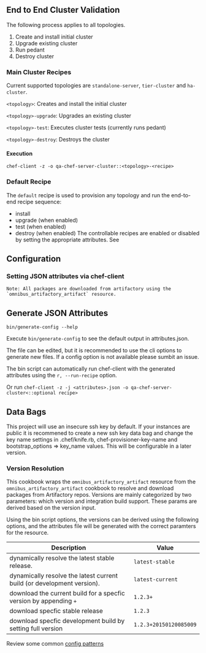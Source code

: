 ## End to End Cluster Validation
The following process applies to all topologies.

1. Create and install initial cluster
1. Upgrade existing cluster
1. Run pedant
1. Destroy cluster

### Main Cluster Recipes
Current supported topologies are `standalone-server`, `tier-cluster` and `ha-cluster`.

`<topology>`: Creates and install the initial cluster

`<topology>-upgrade`: Upgrades an existing cluster

`<topology>-test`: Executes cluster tests (currently runs pedant)

`<topology>-destroy`: Destroys the cluster

#### Execution
`chef-client -z -o qa-chef-server-cluster::<topology>-<recipe>`

### Default Recipe
The `default` recipe is used to provision any topology and run the end-to-end recipe sequence:
 * install
 * upgrade (when enabled)
 * test (when enabled)
 * destroy (when enabled)
The controllable recipes are enabled or disabled by setting the appropriate attributes. See

## Configuration
### Setting JSON attributes via chef-client

```
Note: All packages are downloaded from artifactory using the `omnibus_artifactory_artifact` resource.
```
## Generate JSON Attributes
`bin/generate-config --help`

Execute `bin/generate-config` to see the default output in attributes.json.

The file can be edited, but it is recommended to use the cli options to generate new files.  If a config option is not available please sumbit an issue.

The bin script can automatically run chef-client with the generated attributes using the `r, --run-recipe` option.

Or run `chef-client -z -j <attributes>.json -o qa-chef-server-cluster<::optional recipe>`

## Data Bags
This project will use an insecure ssh key by default.  If your instances are public it is recommened to create a new ssh key data bag
and change the key name settings in .chef/knife.rb, chef-provisioner-key-name and bootstrap_options => key_name values.  This will be
configurable in a later version.

### Version Resolution
This cookbook wraps the `omnibus_artifactory_artifact` resource from the `omnibus_artifactory_artifact` cookbook to resolve and download packages from Artifactory repos.
Versions are mainly categorized by two parameters: which version and integration build support.  These params are derived based on the version input.

Using the bin script options, the versions can be derived using the following options, and the attributes file will be generated with the correct paramters for the resource.

|Description|Value|
|-----------|-----|
|dynamically resolve the latest stable release.|`latest-stable`|
|dynamically resolve the latest current build (or development version). |`latest-current`|
|download the current build for a specfic version by appending `+` |`1.2.3+`|
|download specfic stable release|`1.2.3`|
|download specfic development build by setting full version |`1.2.3+20150120085009`|

Review some common [config patterns](config-patterns.md)
